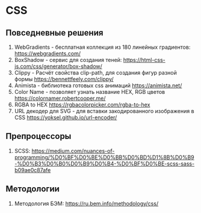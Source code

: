 # CSS

## Повседневные решения

1. WebGradients - бесплатная коллекция из 180 линейных градиентов: <https://webgradients.com/>
2. BoxShadow - сервис для создания теней: <https://html-css-js.com/css/generator/box-shadow/>
3. Clippy - Расчёт свойства clip-path, для создания фигур разной формы <https://bennettfeely.com/clippy/>
4. Animista - библиотека готовых css анимаций <https://animista.net/>
5. Color Name - позволяет узнать название HEX, RGB цветов <https://colornamer.robertcooper.me/>
6. RGBA to HEX <https://rgbacolorpicker.com/rgba-to-hex>
7. URL декодер для SVG - для вставки закодированного изображения в CSS <https://yoksel.github.io/url-encoder/>

## Препроцессоры

1. SCSS: <https://medium.com/nuances-of-programming/%D0%BF%D0%BE%D0%BB%D0%BD%D1%8B%D0%B9-%D0%B3%D0%B0%D0%B9%D0%B4-%D0%BF%D0%BE-scss-sass-b09ae0c87afe>

## Методологии

1. Методология БЭМ: <https://ru.bem.info/methodology/css/>
